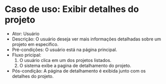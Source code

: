 # Caso de uso: Exibir detalhes do projeto

* Ator: Usuário
* Descrição: O usuário deseja ver mais informações detalhadas sobre um projeto em específico.
* Pré-condições: O usuário está na página principal.
* Fluxo pricipal:
  1. O usuário clica em um dos projetos listados.
  2. O sistema exibe a pagina de detalhamento do projeto.
* Pós-condição: A página de detalhamento é exibida junto com os detalhes do projeto.
